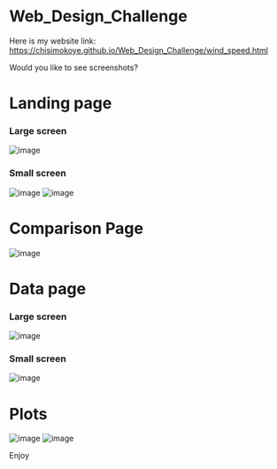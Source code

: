 # Web_Design_Challenge

Here is my website link:  https://chisimokoye.github.io/Web_Design_Challenge/wind_speed.html

Would you like to see screenshots?
# Landing page 
### Large screen
![image](https://user-images.githubusercontent.com/99673859/170308460-4cdbbb8c-6598-45c1-961c-e3544ace80f7.png)

### Small screen
![image](https://user-images.githubusercontent.com/99673859/170308765-f804ccaa-fffc-48d3-b614-2bf1b2414a40.png)
![image](https://user-images.githubusercontent.com/99673859/170308936-d42e01aa-2998-4d6e-a1cb-1898051c867b.png)

# Comparison Page 
![image](https://user-images.githubusercontent.com/99673859/170309208-38b663b6-d9ea-4b6b-81de-a442c1408cb3.png)

# Data page 
### Large screen 
![image](https://user-images.githubusercontent.com/99673859/170309587-ed1eaa9f-5f64-4473-8765-09f0bbe60f23.png)

### Small screen
![image](https://user-images.githubusercontent.com/99673859/170310186-28a39bfe-ed23-429b-89fc-83678b48398d.png)

# Plots
![image](https://user-images.githubusercontent.com/99673859/170312393-451bab54-dede-4d17-96ba-707848482140.png)
![image](https://user-images.githubusercontent.com/99673859/170310597-eb1e29e7-a8d3-4085-9a3f-855e55efd25c.png)


Enjoy
